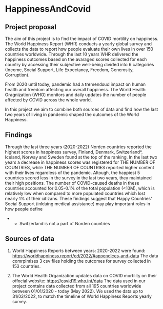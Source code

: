 # HappinessAndCovid

## Project proposal
The aim of this project is to find the impact of COVID mortility on happiness. The World Happiness Report (WHR) conducts a yearly global survey and collects the data to report how people evaluate their own lives in over 150 countries worldwide. Through the last 10 years WHR delivered the happiness outcomes based on the avaraged scores collected for each country by accessing their subjective well-being divided into 6 categories (Income, Social Support, Life Expectancy, Freedom, Generosity, Corruption). 

From 2020 until today, pandemic had a tremendoud impact on human health and freedom affecting our overall happiness. 
The World Health Oragnization (WHO) monitors and daily updates the number of people affected by COVID across the whole world. 

In this project we aim to combine both sources of data and find how the last two years of living in pandemic shaped the outcomes of the World Happiness.

## Findings

Through the last three years (2020-2022) Norden countries reported the highest scores in happiness survey, Finland, Denmark, Switzerland*, Iceland, Norway and Sweden found at the top of the ranking. In the last two years a decrease in happiness scores was registered for THE NUMBER OF COUNTRIES, while THE NUMBER OF COUNTRIES reported higher content with their lives regardless of the pandemic. Altough, the happiest 5 countries scored less in the survey in the last two years, they maintained their high positions. The number of COVID-caused deaths in these countries accounted for 0.05-0.1% of the total population (<10M), which is relatively low when compared to more populated countries which lost nearly 1% of their citizans. These findings suggest that Happy Countries' Social Support (inlduing medical assistance) may play important roles in how people define 

* - Switzerland is not a part of Norden countries
## Sources of data

1. World Happiness Reports between years: 2020-2022 were found: https://worldhappiness.report/ed/2022/#appendices-and-data
   The data comrpimises 3 csv files holding the outcomes for survey collected in 153 countries. 


2. The World Health Organization updates data on COVID mortility on their offocial website: https://covid19.who.int/data
   The data used in our project contains data collected from all 195 countries worldwide between 01/01/2020 - today (May 2022). We used the data      up to 31/03/2022, to match the timeline of World Happiness Reports yearly survey.


